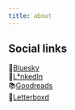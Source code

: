 ```yaml
---
title: about
---
```


## Social links

🦋[Bluesky](https://bsky.app/profile/lwoodblake.bsky.social)  
🤮[L*nkedIn]( https://www.linkedin.com/in/lwoodblake)  
📚[Goodreads](https://www.goodreads.com/user/show/69329739-lily)  
🍿[Letterboxd](https://boxd.it/1e8ej)

